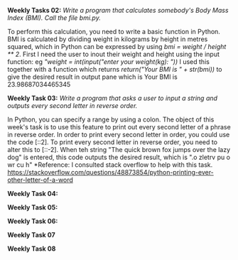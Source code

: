 **Weekly Tasks 02:**
*Write a program that calculates somebody's Body Mass Index (BMI). Call the file bmi.py.*

To perform this calculation, you need to write a basic function in Python. BMI is calculated by dividing weight in kilograms by height in metres squared,
which in Python can be expressed by using *bmi = weight / height ** 2*. First I need the user to inout their weight and height using the input function: eg *"weight = int(input("enter your weight(kg): "))* I used this together with a function which returns *return("Your BMI is " + str(bmi))* to give the desired result in output pane which is Your BMI is 23.98687034465345



**Weekly Task 03:**
*Write a program that asks a user to input a string and outputs every second letter in reverse order.*

In Python, you can specify a range by using a colon.  The object of this week's task is to use this feature to print out every second letter of a phrase in reverse order.
In order to print every second letter in order, you could use the code [::2].  To print every second letter in reverse order, you need to alter this to [::-2]. When teh string "The quick brown fox jumps over the lazy dog" is entered, this code outputs the desired result, which is ".o zletrv pu o wr cu h"
*Reference: I consulted stack overflow to help with this task. https://stackoverflow.com/questions/48873854/python-printing-ever-other-letter-of-a-word

**Weekly Task 04:**



**Weekly Task 05:**

**Weekly Task 06:**

**Weekly Task 07**

**Weekly Task 08**
